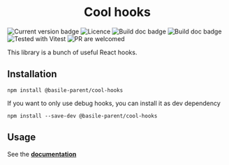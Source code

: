 <h1 style="text-align: center;">Cool hooks</h1>

![Current version badge](https://img.shields.io/npm/v/@basile-parent/cool-hooks/latest.svg)
![Licence](https://img.shields.io/github/license/basile-parent/cool-hooks)
![Build doc badge](https://img.shields.io/github/actions/workflow/status/basile-parent/cool-hooks/build.yml)
![Build doc badge](https://img.shields.io/github/actions/workflow/status/basile-parent/cool-hooks/build_doc.yml?label=build%20doc)
![Tested with Vitest](https://img.shields.io/badge/tested%20with-vitest-fcc72b)
![PR are welcomed](https://img.shields.io/badge/PRs-welcome-brightgreen.svg)

This library is a bunch of useful React hooks.

## Installation
`npm install @basile-parent/cool-hooks`

If you want to only use debug hooks, you can install it as dev dependency

`npm install --save-dev @basile-parent/cool-hooks`


## Usage
See the **[documentation](https://basile-parent.github.io/cool-hooks)**
